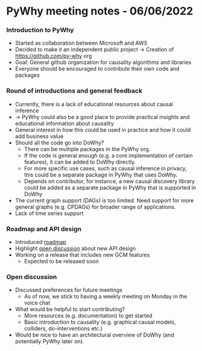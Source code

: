 # PyWhy meeting notes - 06/06/2022

### Introduction to PyWhy

* Started as collaboration between Microsoft and AWS
* Decided to make it an independent public project → Creation of https://github.com/py-why org
* Goal: General github organization for causality algorithms and libraries
* Everyone should be encouraged to contribute their own code and packages

### Round of introductions and general feedback

* Currently, there is a lack of educational resources about causal inference
* → PyWhy could also be a good place to provide practical insights and educational information about causality
* General interest in how this could be used in practice and how it could add business value
* Should all the code go into DoWhy?
    * There can be multiple packages in the PyWhy org. 
    * If the code is general enough (e.g. a core implementation of certain features), it can be added to DoWhy directly.
    * For more specific use cases, such as causal inference in privacy, this could be a separate package in PyWhy that uses DoWhy.
    * Depends on contributor, for instance, a new causal discovery library could be added as a separate package in PyWhy that is supported in DoWhy
* The current graph support (DAGs) is too limited. Need support for more general graphs (e.g. CPDAGs) for broader range of applications.
* Lack of time series support

### Roadmap and API design

* Introduced [roadmap](https://github.com/py-why/dowhy/wiki/Roadmap)
* Highlight [open discussion](https://github.com/py-why/dowhy/discussions/429) about new API design
* Working on a release that includes new GCM features
    * Expected to be released soon

### Open discussion

* Discussed preferences for future meetings
    * As of now, we stick to having a weekly meeting on Monday in the voice chat
* What would be helpful to start contributing?
    * More resources (e.g. documentation) to get started
    * Basic introduction to causality (e.g. graphical causal models, colliders, do-interventions etc.)
* Would be nice to have an architectural overview of DoWhy (and potentially PyWhy later on).


